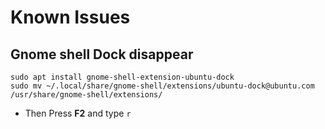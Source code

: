 # Known Issues

## Gnome shell Dock disappear

```
sudo apt install gnome-shell-extension-ubuntu-dock
sudo mv ~/.local/share/gnome-shell/extensions/ubuntu-dock@ubuntu.com /usr/share/gnome-shell/extensions/
```

* Then Press **F2** and type `r`
